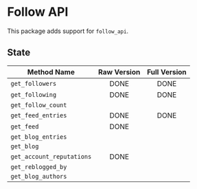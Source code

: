 # Follow API

This package adds support for `follow_api`.

## State

| Method Name               | Raw Version | Full Version |
| ------------------------- |:-----------:|:------------:|
| `get_followers`           | DONE        | DONE         |
| `get_following`           | DONE        | DONE         |
| `get_follow_count`        |             |              |
| `get_feed_entries`        | DONE        | DONE         |
| `get_feed`                | DONE        |              |
| `get_blog_entries`        |             |              |
| `get_blog`                |             |              |
| `get_account_reputations` | DONE        |              |
| `get_reblogged_by`        |             |              |
| `get_blog_authors`        |             |              |